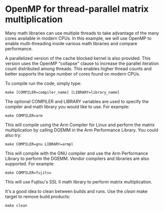 OpenMP for thread-parallel matrix multiplication
================================================

Many math libraries can use multiple threads to take advantage of the many
cores available in modern CPUs.  In this example, we will use OpenMP to
enable multi-threading inside various math libraries and compare performance.

A parallelized version of the cache blocked kernel is also provided. This
version uses the OpenMP "collapse" clause to increase the parallel iteration
count distributed among threads.  This enables higher thread counts and
better supports the large number of cores found on modern CPUs.

To compile run the code, simply type:

`make [COMPILER=compiler_name] [LIBRARY=library_name]`

The optional COMPILER and LIBRARY variables are used to specify the compiler
and math library you would like to use.  For example:

`make COMPILER=arm`

This will compile using the Arm Compiler for Linux and perform the matrix
multiplication by calling DGEMM in the Arm Performance Library. You could
also try:

`make COMPILER=gnu LIBRARY=armpl`

This will compile with the GNU compiler and use the Arm Performance Library
to perform the DGEMM.  Vendor compilers and libraries are also supported.
For example:

`make COMPILER=fujitsu`

This will use Fujitsu's SSL II math library to perform matrix multiplication.

It's a good idea to clean between builds and runs.  Use the _clean_ make target
to remove build products:

`make clean`



